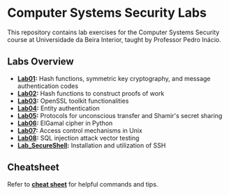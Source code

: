 # Computer Systems Security Labs

This repository contains lab exercises for the Computer Systems Security course at Universidade da Beira Interior, taught by Professor Pedro Inácio.

## Labs Overview

- **[Lab01](Pratical/Lab_01):** Hash functions, symmetric key cryptography, and message authentication codes
- **[Lab02](Pratical/Lab_02):** Hash functions to construct proofs of work
- **[Lab03](Pratical/Lab_03):** OpenSSL toolkit functionalities
- **[Lab04](Pratical/Lab_04):** Entity authentication
- **[Lab05](Pratical/Lab_05):** Protocols for unconscious transfer and Shamir's secret sharing
- **[Lab06](Pratical/Lab_06):** ElGamal cipher in Python
- **[Lab07](Pratical/Lab_07):** Access control mechanisms in Unix
- **[Lab08](Pratical/Lab_08):** SQL injection attack vector testing
- **[Lab_SecureShell](Pratical/Lab_SecureShell):** Installation and utilization of SSH

## Cheatsheet

Refer to **[cheat sheet](cheatsheet.md)** for helpful commands and tips.
